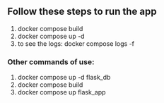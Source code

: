 ## Follow these steps to run the app
1) docker compose build
2) docker compose up -d
3) to see the logs: docker compose logs -f

### Other commands of use:
1) docker compose up -d flask_db
2) docker compose build
3) docker compose up flask_app